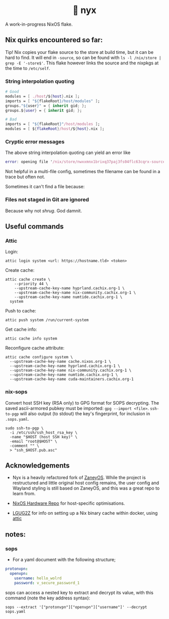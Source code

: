 <h1 align="center">🌙 nyx</h1>

A work-in-progress NixOS flake.

## Nix quirks encountered so far:

Tip! Nix copies your flake source to the store at build time, but it can be
hard to find. It will end in `-source`, so can be found with 
`ls -l /nix/store | grep -E '-store$'`. This flake however links the source 
and the nixpkgs at the time to `/etc/self`.

### String interpolation quoting

```Nix
# Good
modules = [ ./host/${host}.nix ];
imports = [ "${flakeRoot}/host/modules" ];
groups."${user}" = { inherit gid; };
groups.${user} = { inherit gid; };

# Bad
imports = [ "${flakeRoot}"/host/modules ];
modules = [ ${flakeRoot}/host/${host}.nix ];
```

### Cryptic error messages

The above string interpolation quoting can yield an error like

```nix
error: opening file '/nix/store/nwxxmnx1brixq37paj3fs04flc63cqrx-source/host/default.nix': No such file or directory
```
Not helpful in a multi-file config, sometimes the filename can be found in a trace but often not.

Sometimes it can't find a file because:

### Files not staged in Git are ignored

Because why not _shrug_. God damnit.

## Useful commands

### Attic

Login:

```shell
attic login system <url: https://hostname.tld> <token>
```

Create cache:

```shell
attic cache create \
    --priority 44 \
    --upstream-cache-key-name hyprland.cachix.org-1 \
    --upstream-cache-key-name nix-community.cachix.org-1 \
    --upstream-cache-key-name numtide.cachix.org-1 \
  system
```

Push to cache:

```shell
attic push system /run/current-system
```

Get cache info:

```shell
attic cache info system
```

Reconfigure cache attribute:

```shell
attic cache configure system \
  --upstream-cache-key-name cache.nixos.org-1 \
  --upstream-cache-key-name hyprland.cachix.org-1 \
  --upstream-cache-key-name nix-community.cachix.org-1 \
  --upstream-cache-key-name numtide.cachix.org-1 \
  --upstream-cache-key-name cuda-maintainers.cachix.org-1
```

### nix-sops

Convert host SSH key (RSA only) to GPG format for SOPS decrypting.
The saved ascii-armored pubkey must be imported: `gpg --import <file>`.
`ssh-to-pgp` will also output (to stdout) the key's fingerprint,
for inclusion in `.sops.yaml`.

```shell
sudo ssh-to-pgp \
  -i /etc/ssh/ssh_host_rsa_key \
  -name "$HOST (host SSH key)" \
  -email "root@$HOST" \
  -comment "" \
  > "ssh_$HOST.pub.asc"
```

## Acknowledgements

- Nyx is a heavily refactored fork of [ZaneyOS](https://gitlab.com/zaney/zaneyos).
  While the project is restructured and little original host config remains, the user
  config and Wayland styling is still based on ZaneyOS, and this was a great repo to learn from.

- [NixOS Hardware Repo](https://github.com/NixOS/nixos-hardware) for host-specific optimisations.

- [LGUG2Z](https://lgug2z.com/articles/deploying-a-cloudflare-r2-backed-nix-binary-cache-attic-on-fly-io/)
  for info on setting up a Nix binary cache within docker, using [attic](https://github.com/zhaofengli/attic)

## notes:

### sops

- For a yaml document with the following structure;

```YAML
protonvpn:
  openvpn:
    username: hello_wolrd
    password: v_secure_password_1
```

sops can access a nested key to extract and decrypt its value, with this command (note the key address syntax):

```Shell
sops --extract '["protonvpn"]["openvpn"]["username"]' --decrypt sops.yaml
```
